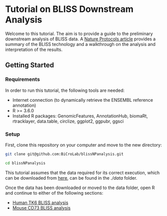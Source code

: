 # Tutorial on BLISS Downstream Analysis

Welcome to this tutorial. The aim is to provide a guide to the
preliminary downstream analysis of BLISS data. A [Nature Protocols
article]() provides a summary of the BLISS technology and a walkthrough
on the analysis and interpretation of the results.

## Getting Started

### Requirements

In order to run this tutorial, the following tools are needed:
* Internet connection (to dynamically retrieve the ENSEMBL reference
annotation)
* R \>= 3.6.0
* Installed R packages: GenomicFeatures,
AnnotationHub, biomaRt, rtracklayer, data.table, circlize, ggplot2,
ggpubr, ggsci

### Setup

First, clone this repository on your computer and move to the new
directory:

``` bash
git clone git@github.com:BiCroLab/blissNPanalysis.git

cd blissNPanalysis
```

This tutorial assumes that the data required for its correct execution,
which can be downloaded from [here](), can be found in the *./data*
folder.

Once the data has been downloaded or moved to the data folder, open R
and continue to either of the following sections:

* [Human TK6 BLISS analysis](README_human.md)
* [Mouse CD73 BLISS analysis](README_mouse.md)
